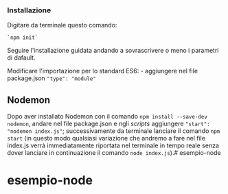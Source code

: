 ### Installazione

Digitare da terminale questo comando:

    `npm init`

Seguire l'installazione guidata andando a sovrascrivere o meno i parametri di dafault.

Modificare l'importazione per lo standard ES6:
    - aggiungere nel file package.json `"type": "module"`

## Nodemon

Dopo aver installato Nodemon con il comando `npm install --save-dev nodemon`, andare nel file package.json e ngli *scripts* aggiungere `"start": "nodemon index.js"`; successivamente da terminale lanciare il comando `npm start` (in questo modo qualsiasi variazione che andremo a fare nel file index.js verrà immediatamente riportata nel terminale in tempo reale senza dover lanciare in continuazione il comando `node index.js`).# esempio-node
# esempio-node
